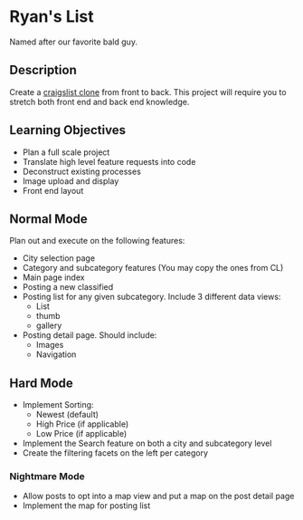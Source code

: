 # Ryan's List
Named after our favorite bald guy.

## Description
Create a [craigslist clone](http://www.craigslist.org/) from front to back.  This project will require you to stretch both front end and back end knowledge.

## Learning Objectives

* Plan a full scale project
* Translate high level feature requests into code
* Deconstruct existing processes
* Image upload and display
* Front end layout 

## Normal Mode
Plan out and execute on the following features:
* City selection page
* Category and subcategory features (You may copy the ones from CL)
* Main page index
* Posting a new classified
* Posting list for any given subcategory. Include 3 different data views:
    * List
    * thumb
    * gallery
* Posting detail page.  Should include:
    * Images
    * Navigation

## Hard Mode
* Implement Sorting:
    * Newest (default)
    * High Price (if applicable)
    * Low Price (if applicable)
* Implement the Search feature on both a city and subcategory level
* Create the filtering facets on the left per category

### Nightmare Mode 
* Allow posts to opt into a map view and put a map on the post detail page
* Implement the map for posting list
